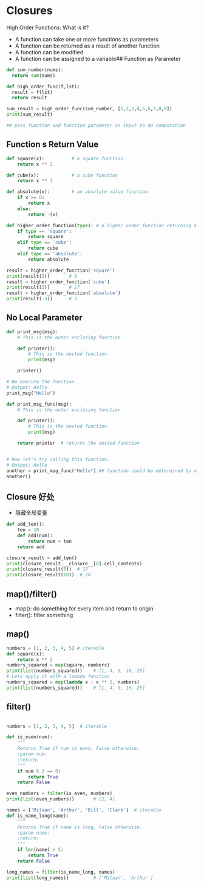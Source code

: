 # Closures

High Order Functions: What is it?
- A function can take one or more functions as parameters
- A function can be returned as a result of another function
- A function can be modified
- A function can be assigned to a variable## Function as Parameter
```python
def sum_number(nums):
  return sum(nums)

def high_order_func(f,lst):
  result = f(lst)
  return result

sum_result = high_order_func(sum_number, [1,2,3,4,5,6,7,8,9])
print(sum_result)

## pass function and function parameter as input to do computation
```
## Function s Return Value
```python
def square(x):          # a square function
    return x ** 2

def cube(x):            # a cube function
    return x ** 3

def absolute(x):        # an absolute value function
    if x >= 0:
        return x
    else:
        return -(x)

def higher_order_function(type): # a higher order function returning a function
    if type == 'square':
        return square
    elif type == 'cube':
        return cube
    elif type == 'absolute':
        return absolute

result = higher_order_function('square')
print(result(3))       # 9
result = higher_order_function('cube')
print(result(3))       # 27
result = higher_order_function('absolute')
print(result(-3))      # 3
```
## No Local Parameter
```python
def print_msg(msg):
    # This is the outer enclosing function

    def printer():
        # This is the nested function
        print(msg)

    printer()

# We execute the function
# Output: Hello
print_msg("Hello")
```

```python
def print_msg_func(msg):
    # This is the outer enclosing function

    def printer():
        # This is the nested function
        print(msg)

    return printer  # returns the nested function


# Now let's try calling this function.
# Output: Hello
another = print_msg_func("Hello") ## function could be determined by other conditions
another()
```
## Closure 好处

- 隐藏全局变量
```python
def add_ten():
    ten = 10
    def add(num):
        return num + ten
    return add

closure_result = add_ten()
print(closure_result.__closure__[0].cell_contents)
print(closure_result(5))  # 15
print(closure_result(10))  # 20
```
## map()/filter()

- map(): do something for every item and return to origin 
- filter(): filter something

## map()
```python
numbers = [1, 2, 3, 4, 5] # iterable
def square(x):
    return x ** 2
numbers_squared = map(square, numbers)
print(list(numbers_squared))    # [1, 4, 9, 16, 25]
# Lets apply it with a lambda function
numbers_squared = map(lambda x : x ** 2, numbers)
print(list(numbers_squared))    # [1, 4, 9, 16, 25]
```
## filter()
```python

numbers = [1, 2, 3, 4, 5]  # iterable

def is_even(num): 
    """
    Returns True if num is even, False otherwise.
    :param num: 
    :return: 
    """
    if num % 2 == 0:
        return True
    return False

even_numbers = filter(is_even, numbers)
print(list(even_numbers))       # [2, 4]

names = ['Milaan', 'Arthur', 'Bill', 'Clark']  # iterable
def is_name_long(name):
    """
    Returns True if name is long, False otherwise.
    :param name: 
    :return: 
    """
    if len(name) > 5:
        return True
    return False

long_names = filter(is_name_long, names)
print(list(long_names))         # ['Milaan', 'Arthur']
```
